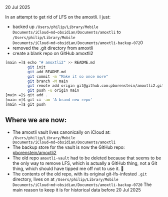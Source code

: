 20 Jul 2025

In an attempt to get rid of LFS on the amoxtli. I just:

- backed up `/Users/philip/Library/Mobile Documents/iCloud~md~obsidian/Documents/amoxtli` to `/Users/philip/Library/Mobile Documents/iCloud~md~obsidian/Documents/amoxtli-backup-072`0
- removed the .git directory from amoxtli
- create a blank repo on GitHub amoxtli2

```bash
[main =]$ echo "# amoxtli2" >> README.md
		  git init
		  git add README.md
		  git commit -m "Make it so once more"
		  git branch -M main
		  git remote add origin git@github.com:pborenstein/amoxtli2.git
		  git push -u origin main
[main =]$ git add .
[main =]$ git ci -am 'A brand new repo'
[main =]$ git push
```

## Where we are now:

- The amoxtli vault lives canonically on iCloud at:
   `/Users/philip/Library/Mobile Documents/iCloud~md~obsidian/Documents/amoxtli`
- The backup store for the vault is now the GitHub repo: [pborenstein/amoxtli2](https://github.com/pborenstein/amoxtli2)
- The old repo `amoxtli-vault` had to be deleted because that seems to be the only way to remove LFS, which is actually a GitHub thing, not a Git thing, which should have tipped me off not to use it. :shrug:
- The contents of the old repo, with its original git-lfs-infested `.git` directory, lives on at `/Users/philip/Library/Mobile Documents/iCloud~md~obsidian/Documents/amoxtli-backup-0720` The main reason to keep it is for historical data before 20 Jul 2025